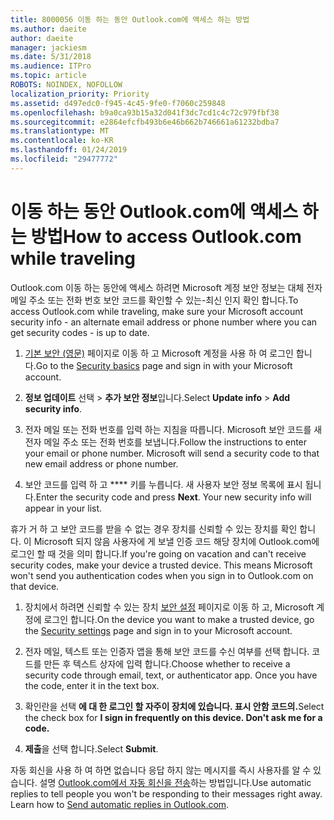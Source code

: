 ```yaml
---
title: 8000056 이동 하는 동안 Outlook.com에 액세스 하는 방법
ms.author: daeite
author: daeite
manager: jackiesm
ms.date: 5/31/2018
ms.audience: ITPro
ms.topic: article
ROBOTS: NOINDEX, NOFOLLOW
localization_priority: Priority
ms.assetid: d497edc0-f945-4c45-9fe0-f7060c259848
ms.openlocfilehash: b9a0ca93b15a32d041f3dc7cd1c4c72c979fbf38
ms.sourcegitcommit: e2864efcfb493b6e46b662b746661a61232bdba7
ms.translationtype: MT
ms.contentlocale: ko-KR
ms.lasthandoff: 01/24/2019
ms.locfileid: "29477772"
---
```

# <a name="how-to-access-outlookcom-while-traveling"></a><span data-ttu-id="9437c-102">이동 하는 동안 Outlook.com에 액세스 하는 방법</span><span class="sxs-lookup"><span data-stu-id="9437c-102">How to access Outlook.com while traveling</span></span>

<span data-ttu-id="9437c-103">Outlook.com 이동 하는 동안에 액세스 하려면 Microsoft 계정 보안 정보는 대체 전자 메일 주소 또는 전화 번호 보안 코드를 확인할 수 있는-최신 인지 확인 합니다.</span><span class="sxs-lookup"><span data-stu-id="9437c-103">To access Outlook.com while traveling, make sure your Microsoft account security info - an alternate email address or phone number where you can get security codes - is up to date.</span></span>
  
1. <span data-ttu-id="9437c-104">[기본 보안 (영문)](https://go.microsoft.com/fwlink/p/?linkid=842325) 페이지로 이동 하 고 Microsoft 계정을 사용 하 여 로그인 합니다.</span><span class="sxs-lookup"><span data-stu-id="9437c-104">Go to the [Security basics](https://go.microsoft.com/fwlink/p/?linkid=842325) page and sign in with your Microsoft account.</span></span> 
    
2. <span data-ttu-id="9437c-105">**정보 업데이트** 선택 \> **추가 보안 정보**입니다.</span><span class="sxs-lookup"><span data-stu-id="9437c-105">Select **Update info** \> **Add security info**.</span></span> 
    
3. <span data-ttu-id="9437c-p101">전자 메일 또는 전화 번호를 입력 하는 지침을 따릅니다. Microsoft 보안 코드를 새 전자 메일 주소 또는 전화 번호를 보냅니다.</span><span class="sxs-lookup"><span data-stu-id="9437c-p101">Follow the instructions to enter your email or phone number. Microsoft will send a security code to that new email address or phone number.</span></span>
    
4. <span data-ttu-id="9437c-p102">보안 코드를 입력 하 고 \*\*\*\* 키를 누릅니다. 새 사용자 보안 정보 목록에 표시 됩니다.</span><span class="sxs-lookup"><span data-stu-id="9437c-p102">Enter the security code and press **Next**. Your new security info will appear in your list.</span></span> 
    
<span data-ttu-id="9437c-p103">휴가 거 하 고 보안 코드를 받을 수 없는 경우 장치를 신뢰할 수 있는 장치를 확인 합니다. 이 Microsoft 되지 않음 사용자에 게 보낼 인증 코드 해당 장치에 Outlook.com에 로그인 할 때 것을 의미 합니다.</span><span class="sxs-lookup"><span data-stu-id="9437c-p103">If you're going on vacation and can't receive security codes, make your device a trusted device. This means Microsoft won't send you authentication codes when you sign in to Outlook.com on that device.</span></span>
  
1. <span data-ttu-id="9437c-112">장치에서 하려면 신뢰할 수 있는 장치 [보안 설정](https://go.microsoft.com/fwlink/p/?linkid=2002000&amp;clcid=0x409) 페이지로 이동 하 고, Microsoft 계정에 로그인 합니다.</span><span class="sxs-lookup"><span data-stu-id="9437c-112">On the device you want to make a trusted device, go the [Security settings](https://go.microsoft.com/fwlink/p/?linkid=2002000&amp;clcid=0x409) page and sign in to your Microsoft account.</span></span> 
    
2. <span data-ttu-id="9437c-p104">전자 메일, 텍스트 또는 인증자 앱을 통해 보안 코드를 수신 여부를 선택 합니다. 코드를 만든 후 텍스트 상자에 입력 합니다.</span><span class="sxs-lookup"><span data-stu-id="9437c-p104">Choose whether to receive a security code through email, text, or authenticator app. Once you have the code, enter it in the text box.</span></span>
    
3. <span data-ttu-id="9437c-115">확인란을 선택 **에 대 한 로그인 할 자주이 장치에 있습니다. 표시 안함 코드의.**</span><span class="sxs-lookup"><span data-stu-id="9437c-115">Select the check box for **I sign in frequently on this device. Don't ask me for a code.**</span></span>
    
4. <span data-ttu-id="9437c-116">**제출**을 선택 합니다.</span><span class="sxs-lookup"><span data-stu-id="9437c-116">Select **Submit**.</span></span> 
    
<span data-ttu-id="9437c-p105">자동 회신을 사용 하 여 하면 없습니다 응답 하지 않는 메시지를 즉시 사용자를 알 수 있습니다. 설명 [Outlook.com에서 자동 회신을 전송](https://go.microsoft.com/fwlink/p/?linkid=2002100&amp;clcid=0x409)하는 방법입니다.</span><span class="sxs-lookup"><span data-stu-id="9437c-p105">Use automatic replies to tell people you won't be responding to their messages right away. Learn how to [Send automatic replies in Outlook.com](https://go.microsoft.com/fwlink/p/?linkid=2002100&amp;clcid=0x409).</span></span>
  

